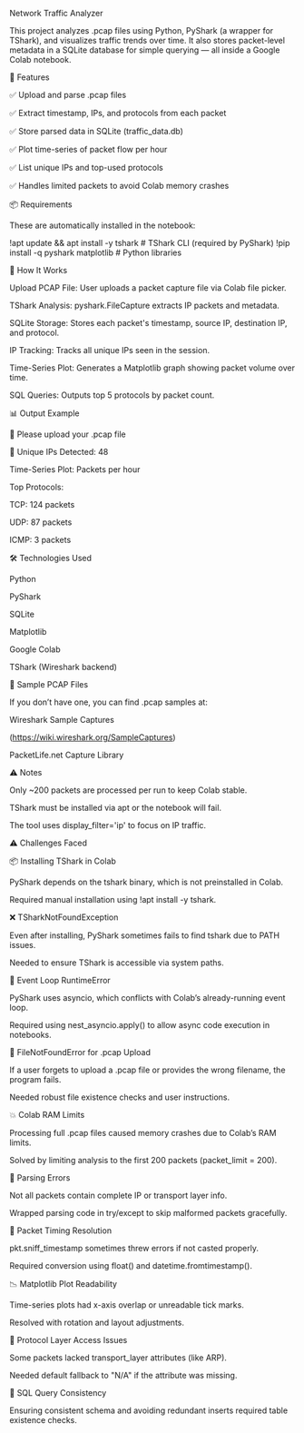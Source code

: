 Network Traffic Analyzer 

This project analyzes .pcap files using Python, PyShark (a wrapper for TShark), and visualizes traffic trends over time. It also stores packet-level metadata in a SQLite database for simple querying — all inside a Google Colab notebook.

🚀 Features

✅ Upload and parse .pcap files

✅ Extract timestamp, IPs, and protocols from each packet

✅ Store parsed data in SQLite (traffic_data.db)

✅ Plot time-series of packet flow per hour

✅ List unique IPs and top-used protocols

✅ Handles limited packets to avoid Colab memory crashes

📦 Requirements

These are automatically installed in the notebook:

!apt update && apt install -y tshark     # TShark CLI (required by PyShark)
!pip install -q pyshark matplotlib       # Python libraries

📁 How It Works

Upload PCAP File: User uploads a packet capture file via Colab file picker.

TShark Analysis: pyshark.FileCapture extracts IP packets and metadata.

SQLite Storage: Stores each packet's timestamp, source IP, destination IP, and protocol.

IP Tracking: Tracks all unique IPs seen in the session.

Time-Series Plot: Generates a Matplotlib graph showing packet volume over time.

SQL Queries: Outputs top 5 protocols by packet count.

📊 Output Example

📂 Please upload your .pcap file

🧠 Unique IPs Detected: 48

Time-Series Plot: Packets per hour

Top Protocols:

TCP: 124 packets

UDP: 87 packets

ICMP: 3 packets

🛠 Technologies Used 

Python

PyShark

SQLite

Matplotlib

Google Colab

TShark (Wireshark backend)

🧪 Sample PCAP Files

If you don’t have one, you can find .pcap samples at:

Wireshark Sample Captures

(https://wiki.wireshark.org/SampleCaptures)

PacketLife.net Capture Library

⚠️ Notes

Only ~200 packets are processed per run to keep Colab stable.

TShark must be installed via apt or the notebook will fail.

The tool uses display_filter='ip' to focus on IP traffic.

⚠️ Challenges Faced

📦 Installing TShark in Colab

PyShark depends on the tshark binary, which is not preinstalled in Colab.

Required manual installation using !apt install -y tshark.

❌ TSharkNotFoundException

Even after installing, PyShark sometimes fails to find tshark due to PATH issues.

Needed to ensure TShark is accessible via system paths.

🧠 Event Loop RuntimeError

PyShark uses asyncio, which conflicts with Colab’s already-running event loop.

Required using nest_asyncio.apply() to allow async code execution in notebooks.

📁 FileNotFoundError for .pcap Upload

If a user forgets to upload a .pcap file or provides the wrong filename, the program fails.

Needed robust file existence checks and user instructions.

💥 Colab RAM Limits

Processing full .pcap files caused memory crashes due to Colab’s RAM limits.

Solved by limiting analysis to the first 200 packets (packet_limit = 200).

🧪 Parsing Errors

Not all packets contain complete IP or transport layer info.

Wrapped parsing code in try/except to skip malformed packets gracefully.

🔄 Packet Timing Resolution

pkt.sniff_timestamp sometimes threw errors if not casted properly.

Required conversion using float() and datetime.fromtimestamp().

📉 Matplotlib Plot Readability

Time-series plots had x-axis overlap or unreadable tick marks.

Resolved with rotation and layout adjustments.

🧬 Protocol Layer Access Issues

Some packets lacked transport_layer attributes (like ARP).

Needed default fallback to "N/A" if the attribute was missing.

🔎 SQL Query Consistency

Ensuring consistent schema and avoiding redundant inserts required table existence checks.





